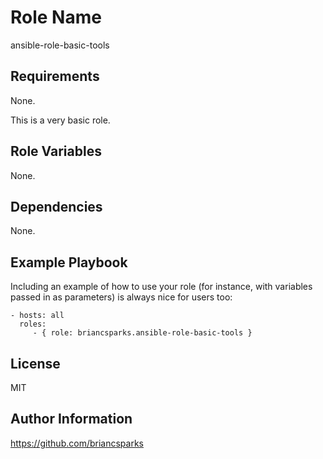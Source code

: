 Role Name
=========

ansible-role-basic-tools

Requirements
------------

None.

This is a very basic role.

Role Variables
--------------

None.

Dependencies
------------

None.

Example Playbook
----------------

Including an example of how to use your role (for instance, with variables passed in as parameters) is always nice for users too:

    - hosts: all
      roles:
         - { role: briancsparks.ansible-role-basic-tools }

License
-------

MIT

Author Information
------------------

https://github.com/briancsparks

